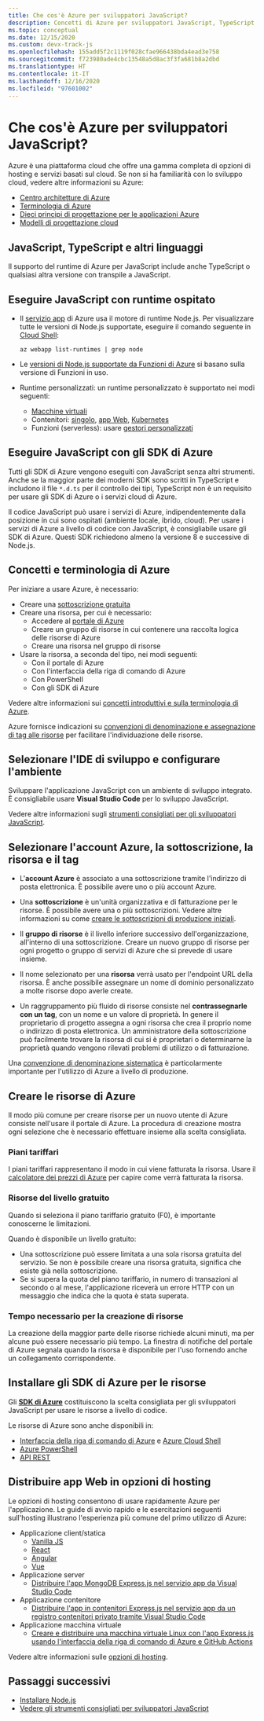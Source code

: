 ```yaml
---
title: Che cos'è Azure per sviluppatori JavaScript?
description: Concetti di Azure per sviluppatori JavaScript, TypeScript e Node.js.
ms.topic: conceptual
ms.date: 12/15/2020
ms.custom: devx-track-js
ms.openlocfilehash: 155add5f2c1119f028cfae966438bda4ead3e758
ms.sourcegitcommit: f723980ade4cbc13548a5d8ac3f3fa681b8a2dbd
ms.translationtype: HT
ms.contentlocale: it-IT
ms.lasthandoff: 12/16/2020
ms.locfileid: "97601002"
---
```

# <a name="what-is-azure-for-javascript-developers"></a>Che cos'è Azure per sviluppatori JavaScript?

Azure è una piattaforma cloud che offre una gamma completa di opzioni di hosting e servizi basati sul cloud. Se non si ha familiarità con lo sviluppo cloud, vedere altre informazioni su Azure:

* [Centro architetture di Azure](/azure/architecture/) 
* [Terminologia di Azure](/azure/cloud-adoption-framework/ready/considerations/fundamental-concepts)
* [Dieci principi di progettazione per le applicazioni Azure](/azure/architecture/guide/design-principles/)
* [Modelli di progettazione cloud](/azure/architecture/patterns/)

## <a name="javascript-typescript-and-other-languages"></a>JavaScript, TypeScript e altri linguaggi

Il supporto del runtime di Azure per JavaScript include anche TypeScript o qualsiasi altra versione con transpile a JavaScript. 

## <a name="run-javascript-with-hosted-runtime"></a>Eseguire JavaScript con runtime ospitato 

* Il [servizio app](/azure/app-service/) di Azure usa il motore di runtime Node.js. Per visualizzare tutte le versioni di Node.js supportate, eseguire il comando seguente in [Cloud Shell](https://shell.azure.com):

    ```azurecli-interactive
    az webapp list-runtimes | grep node
    ```

* Le [versioni di Node.js supportate da Funzioni di Azure](/azure/azure-functions/functions-reference-node?tabs=v2#node-version) si basano sulla versione di Funzioni in uso. 

* Runtime personalizzati: un runtime personalizzato è supportato nei modi seguenti:

    * [Macchine virtuali](/azure/virtual-machines/)
    * Contenitori: [singolo](/azure/container-instances/), [app Web](/azure/app-service/), [Kubernetes](/azure/aks/)
    * Funzioni (serverless): usare [gestori personalizzati](/azure/azure-functions/functions-custom-handlers)

## <a name="run-javascript-with-azure-sdks"></a>Eseguire JavaScript con gli SDK di Azure

Tutti gli SDK di Azure vengono eseguiti con JavaScript senza altri strumenti. Anche se la maggior parte dei moderni SDK sono scritti in TypeScript e includono il file `*.d.ts` per il controllo dei tipi, TypeScript non è un requisito per usare gli SDK di Azure o i servizi cloud di Azure. 

Il codice JavaScript può usare i servizi di Azure, indipendentemente dalla posizione in cui sono ospitati (ambiente locale, ibrido, cloud). Per usare i servizi di Azure a livello di codice con JavaScript, è consigliabile usare gli SDK di Azure. Questi SDK richiedono almeno la versione 8 e successive di Node.js. 

## <a name="azure-concepts-and-terminology"></a>Concetti e terminologia di Azure

Per iniziare a usare Azure, è necessario:
* Creare una [sottoscrizione gratuita](https://azure.microsoft.com/en-us/free/)
* Creare una risorsa, per cui è necessario:
    * Accedere al [portale di Azure](https://portal.azure.com/)
    * Creare un gruppo di risorse in cui contenere una raccolta logica delle risorse di Azure
    * Creare una risorsa nel gruppo di risorse
* Usare la risorsa, a seconda del tipo, nei modi seguenti:
    * Con il portale di Azure
    * Con l'interfaccia della riga di comando di Azure
    * Con PowerShell
    * Con gli SDK di Azure

Vedere altre informazioni sui [concetti introduttivi e sulla terminologia di Azure](/azure/cloud-adoption-framework/ready/considerations/fundamental-concepts). 

Azure fornisce indicazioni su [convenzioni di denominazione e assegnazione di tag alle risorse](/azure/cloud-adoption-framework/ready/azure-best-practices/naming-and-tagging) per facilitare l'individuazione delle risorse. 

## <a name="select-development-ide-and-set-up-environment"></a>Selezionare l'IDE di sviluppo e configurare l'ambiente

Sviluppare l'applicazione JavaScript con un ambiente di sviluppo integrato. È consigliabile usare **Visual Studio Code** per lo sviluppo JavaScript. 

Vedere altre informazioni sugli [strumenti consigliati per gli sviluppatori JavaScript](../node-azure-tools.md). 

## <a name="select-azure-account-subscription-resource-and-tag"></a>Selezionare l'account Azure, la sottoscrizione, la risorsa e il tag

* L'**account Azure** è associato a una sottoscrizione tramite l'indirizzo di posta elettronica. È possibile avere uno o più account Azure.

* Una **sottoscrizione** è un'unità organizzativa e di fatturazione per le risorse. È possibile avere una o più sottoscrizioni. Vedere altre informazioni su come [creare le sottoscrizioni di produzione iniziali](/azure/cloud-adoption-framework/ready/azure-best-practices/initial-subscriptions).

* Il **gruppo di risorse** è il livello inferiore successivo dell'organizzazione, all'interno di una sottoscrizione. Creare un nuovo gruppo di risorse per ogni progetto o gruppo di servizi di Azure che si prevede di usare insieme. 

* Il nome selezionato per una **risorsa** verrà usato per l'endpoint URL della risorsa. È anche possibile assegnare un nome di dominio personalizzato a molte risorse dopo averle create. 

* Un raggruppamento più fluido di risorse consiste nel **contrassegnarle con un tag**, con un nome e un valore di proprietà. In genere il proprietario di progetto assegna a ogni risorsa che crea il proprio nome o indirizzo di posta elettronica. Un amministratore della sottoscrizione può facilmente trovare la risorsa di cui si è proprietari o determinarne la proprietà quando vengono rilevati problemi di utilizzo o di fatturazione. 

Una [convenzione di denominazione sistematica](/azure/cloud-adoption-framework/ready/azure-best-practices/resource-naming) è particolarmente importante per l'utilizzo di Azure a livello di produzione.

## <a name="create-azure-resources"></a>Creare le risorse di Azure

Il modo più comune per creare risorse per un nuovo utente di Azure consiste nell'usare il portale di Azure. La procedura di creazione mostra ogni selezione che è necessario effettuare insieme alla scelta consigliata.

### <a name="pricing-tiers"></a>Piani tariffari

I piani tariffari rappresentano il modo in cui viene fatturata la risorsa. Usare il [calcolatore dei prezzi di Azure](https://azure.microsoft.com/en-us/pricing/calculator) per capire come verrà fatturata la risorsa. 

### <a name="free-tier-resources"></a>Risorse del livello gratuito

Quando si seleziona il piano tariffario gratuito (F0), è importante conoscerne le limitazioni.

Quando è disponibile un livello gratuito:

* Una sottoscrizione può essere limitata a una sola risorsa gratuita del servizio. Se non è possibile creare una risorsa gratuita, significa che esiste già nella sottoscrizione.
* Se si supera la quota del piano tariffario, in numero di transazioni al secondo o al mese, l'applicazione riceverà un errore HTTP con un messaggio che indica che la quota è stata superata. 

### <a name="resource-creation-time"></a>Tempo necessario per la creazione di risorse

La creazione della maggior parte delle risorse richiede alcuni minuti, ma per alcune può essere necessario più tempo. La finestra di notifiche del portale di Azure segnala quando la risorsa è disponibile per l'uso fornendo anche un collegamento corrispondente. 

## <a name="install-azure-sdk-for-resources"></a>Installare gli SDK di Azure per le risorse

Gli [**SDK di Azure**](../azure-sdk-library-package-index.md) costituiscono la scelta consigliata per gli sviluppatori JavaScript per usare le risorse a livello di codice. 

Le risorse di Azure sono anche disponibili in:
* [Interfaccia della riga di comando di Azure](/cli/azure/install-azure-cli) e [Azure Cloud Shell](https://shell.azure.com/)
* [Azure PowerShell](/powershell/azure/?view=azps-5.2.0&preserve-view=true)
* [API REST](/rest/api/azure/)

## <a name="deploy-web-apps-to-hosting-options"></a>Distribuire app Web in opzioni di hosting

Le opzioni di hosting consentono di usare rapidamente Azure per l'applicazione. Le guide di avvio rapido e le esercitazioni seguenti sull'hosting illustrano l'esperienza più comune del primo utilizzo di Azure:

* Applicazione client/statica
    * [Vanilla JS](/azure/static-web-apps/getting-started?tabs=vanilla-javascript)
    * [React](/azure/static-web-apps/getting-started?tabs=react)
    * [Angular](/azure/static-web-apps/getting-started?tabs=angular)
    * [Vue](/azure/static-web-apps/getting-started?tabs=vue)
* Applicazione server 
    * [Distribuire l'app MongoDB Express.js nel servizio app da Visual Studio Code](../tutorial/deploy-nodejs-mongodb-app-service-from-visual-studio-code.md)
* Applicazione contenitore 
    * [Distribuire l'app in contenitori Express.js nel servizio app da un registro contenitori privato tramite Visual Studio Code](../tutorial/tutorial-vscode-docker-node/tutorial-vscode-docker-node-01.md?tabs=bash)
* Applicazione macchina virtuale
    * [Creare e distribuire una macchina virtuale Linux con l'app Express.js usando l'interfaccia della riga di comando di Azure e GitHub Actions](../tutorial/nodejs-virtual-machine-vm/create-linux-virtual-machine-azure-cli.md)

Vedere altre informazioni sulle [opzioni di hosting](../how-to/deploy-web-app.md).

## <a name="next-steps"></a>Passaggi successivi

* [Installare Node.js](install-nodejs-develop-azure-sdk-project.md)
* [Vedere gli strumenti consigliati per sviluppatori JavaScript](../node-azure-tools.md)
